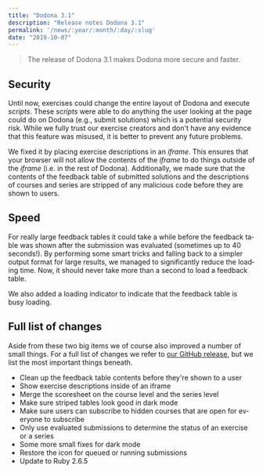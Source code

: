 ```yaml
---
title: "Dodona 3.1"
description: "Release notes Dodona 3.1"
permalink: '/news/:year/:month/:day/:slug'
date: "2019-10-07"
---
```


<NewsHeader :title="$frontmatter.title" :date="$frontmatter.date" lang="en" />

> The release of Dodona 3.1 makes Dodona more secure and faster.

## Security

Until now, exercises could change the entire layout of Dodona and execute _scripts_. These _scripts_ were able to do anything the user looking at the page could do on Dodona (e.g., submit solutions) which is a potential security risk. While we fully trust our exercise creators and don't have any evidence that this feature was misused, it is better to prevent any future problems.

We fixed it by placing exercise descriptions in an _iframe_. This ensures that your browser will not allow the contents of the _iframe_ to do things outside of the _iframe_ (i.e. in the rest of Dodona). Additionally, we made sure that the contents of the feedback table of submitted solutions and the descriptions of courses and series are stripped of any malicious code before they are shown to users.

## Speed

For really large feedback tables it could take a while before the feedback table was shown after the submission was evaluated (sometimes up to 40 seconds!). By performing some smart tricks and falling back to a simpler output format for large results, we managed to significantly reduce the loading time. Now, it should never take more than a second to load a feedback table.

We also added a loading indicator to indicate that the feedback table is busy loading.

## Full list of changes

Aside from these two big items we of course also improved a number of small things. For a full list of changes we refer to [our GitHub release](https://github.com/dodona-edu/dodona/releases/tag/3.1), but we list the most important things beneath.

* Clean up the feedback table contents before they're shown to a user
* Show exercise descriptions inside of an iframe
* Merge the scoresheet on the course level and the series level
* Make sure striped tables look good in dark mode
* Make sure users can subscribe to hidden courses that are open for everyone to subscribe
* Only use evaluated submissions to determine the status of an exercise or a series
* Some more small fixes for dark mode
* Restore the icon for queued or running submissions
* Update to Ruby 2.6.5
